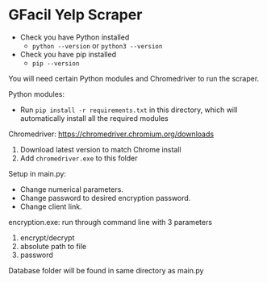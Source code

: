 # GFacil Yelp Scraper

* Check you have Python installed
  * `python --version` or `python3 --version`
* Check you have pip installed
  * `pip --version`

You will need certain Python modules and Chromedriver to run the scraper.

Python modules:
  * Run `pip install -r requirements.txt` in this directory, which will automatically install all the required modules

Chromedriver: https://chromedriver.chromium.org/downloads
  1. Download latest version to match Chrome install
  1. Add `chromedriver.exe` to this folder

Setup in main.py:
  * Change numerical parameters.
  * Change password to desired encryption password.
  * Change client link.

encryption.exe: run through command line with 3 parameters
  1. encrypt/decrypt
  2. absolute path to file
  3. password

 Database folder will be found in same directory as main.py

